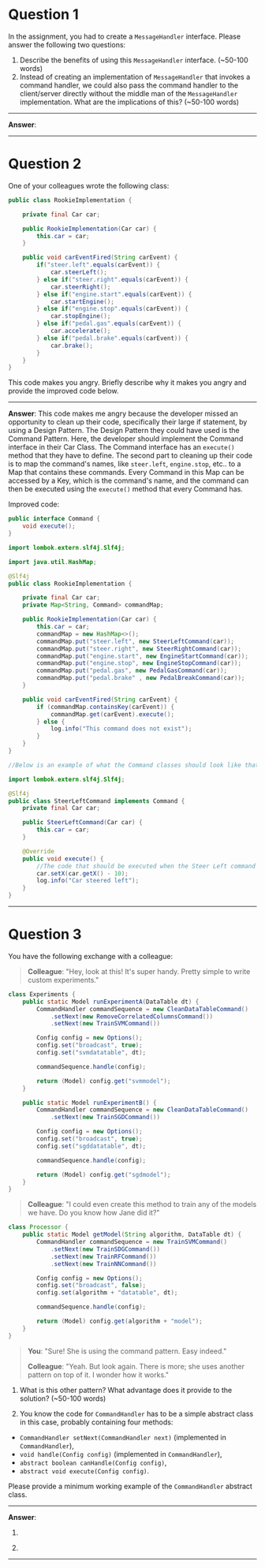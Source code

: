 # Question 1

In the assignment, you had to create a `MessageHandler` interface. Please answer the following two questions:

1. Describe the benefits of using this `MessageHandler` interface. (~50-100 words)
2. Instead of creating an implementation of `MessageHandler` that invokes a command handler, we could also pass the command handler to the client/server directly without the middle man of the `MessageHandler` implementation. What are the implications of this? (~50-100 words)

___

**Answer**:
___

# Question 2

One of your colleagues wrote the following class:

```java
public class RookieImplementation {

    private final Car car;

    public RookieImplementation(Car car) {
        this.car = car;
    }

    public void carEventFired(String carEvent) {
        if("steer.left".equals(carEvent)) {
            car.steerLeft();
        } else if("steer.right".equals(carEvent)) {
            car.steerRight();
        } else if("engine.start".equals(carEvent)) {
            car.startEngine();
        } else if("engine.stop".equals(carEvent)) {
            car.stopEngine();
        } else if("pedal.gas".equals(carEvent)) {
            car.accelerate();
        } else if("pedal.brake".equals(carEvent)) {
            car.brake();
        }
    }
}
```

This code makes you angry. Briefly describe why it makes you angry and provide the improved code below.

___

**Answer**:
This code makes me angry because the developer missed an opportunity to clean up their code, specifically their large if statement, by using a Design Pattern. The Design Pattern they could have used is the Command Pattern. 
Here, the developer should implement the Command interface in their Car Class. The Command interface has an `execute()` method that they have to define. The second part to cleaning up their code is to map the command's names, like `steer.left`, `engine.stop`, etc.. to a Map that contains these commands. Every Command in this Map can be accessed by a Key, which is the command's name, and 
the command can then be executed using the `execute()` method that every Command has. 

Improved code:

```java
public interface Command {
    void execute();
}
```

```java
import lombok.extern.slf4j.Slf4j;

import java.util.HashMap;

@Slf4j
public class RookieImplementation {

    private final Car car;
    private Map<String, Command> commandMap;

    public RookieImplementation(Car car) {
        this.car = car;
        commandMap = new HashMap<>();
        commandMap.put("steer.left", new SteerLeftCommand(car));
        commandMap.put("steer.right", new SteerRightCommand(car));
        commandMap.put("engine.start", new EngineStartCommand(car));
        commandMap.put("engine.stop", new EngineStopCommand(car));
        commandMap.put("pedal.gas", new PedalGasCommand(car));
        commandMap.put("pedal.brake" , new PedalBreakCommand(car));        
    }

    public void carEventFired(String carEvent) {
        if (commandMap.containsKey(carEvent)) {
            commandMap.get(carEvent).execute();
        } else {
            log.info("This command does not exist");
        }
    }
}

//Below is an example of what the Command classes should look like that implement the Command interface.
```

```java
import lombok.extern.slf4j.Slf4j;

@Slf4j
public class SteerLeftCommand implements Command {
    private final Car car;

    public SteerLeftCommand(Car car) {
        this.car = car;
    }

    @Override
    public void execute() {
        //The code that should be executed when the Steer Left command is called
        car.setX(car.getX() - 10);
        log.info("Car steered left");
    }
}
```
___

# Question 3

You have the following exchange with a colleague:

> **Colleague**: "Hey, look at this! It's super handy. Pretty simple to write custom experiments."

```java
class Experiments {
    public static Model runExperimentA(DataTable dt) {
        CommandHandler commandSequence = new CleanDataTableCommand()
            .setNext(new RemoveCorrelatedColumnsCommand())
            .setNext(new TrainSVMCommand())

        Config config = new Options();
        config.set("broadcast", true);
        config.set("svmdatatable", dt);

        commandSequence.handle(config);

        return (Model) config.get("svmmodel");
    }

    public static Model runExperimentB() {
        CommandHandler commandSequence = new CleanDataTableCommand()
            .setNext(new TrainSGDCommand())

        Config config = new Options();
        config.set("broadcast", true);
        config.set("sgddatatable", dt);

        commandSequence.handle(config);

        return (Model) config.get("sgdmodel");
    }
}
```

> **Colleague**: "I could even create this method to train any of the models we have. Do you know how Jane did it?"

```java
class Processor {
    public static Model getModel(String algorithm, DataTable dt) {
        CommandHandler commandSequence = new TrainSVMCommand()
            .setNext(new TrainSDGCommand())
            .setNext(new TrainRFCommand())
            .setNext(new TrainNNCommand())

        Config config = new Options();
        config.set("broadcast", false);
        config.set(algorithm + "datatable", dt);

        commandSequence.handle(config);

        return (Model) config.get(algorithm + "model");
    }
}
```

> **You**: "Sure! She is using the command pattern. Easy indeed."
>
> **Colleague**: "Yeah. But look again. There is more; she uses another pattern on top of it. I wonder how it works."

1. What is this other pattern? What advantage does it provide to the solution? (~50-100 words)

2. You know the code for `CommandHandler` has to be a simple abstract class in this case, probably containing four methods:
- `CommandHandler setNext(CommandHandler next)` (implemented in `CommandHandler`),
- `void handle(Config config)` (implemented in `CommandHandler`),
- `abstract boolean canHandle(Config config)`,
- `abstract void execute(Config config)`.

Please provide a minimum working example of the `CommandHandler` abstract class.

___

**Answer**:

1.

2.
	```java

	```
___

